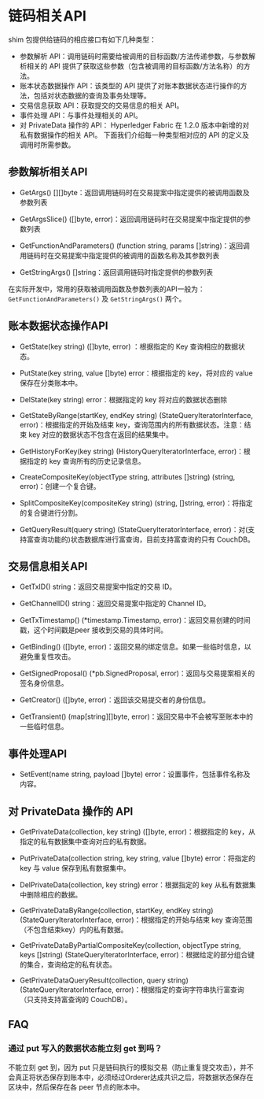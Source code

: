 # 链码相关API
shim 包提供给链码的相应接口有如下几种类型：

- 参数解析 API：调用链码时需要给被调用的目标函数/方法传递参数，与参数解析相关的 API 提供了获取这些参数（包含被调用的目标函数/方法名称）的方法。
- 账本状态数据操作 API：该类型的 API 提供了对账本数据状态进行操作的方法，包括对状态数据的查询及事务处理等。
- 交易信息获取 API：获取提交的交易信息的相关 API。
- 事件处理 API：与事件处理相关的 API。
- 对 PrivateData 操作的 API： Hyperledger Fabric 在 1.2.0 版本中新增的对私有数据操作的相关 API。
下面我们介绍每一种类型相对应的 API 的定义及调用时所需参数。
## 参数解析相关API
* GetArgs() [][]byte：返回调用链码时在交易提案中指定提供的被调用函数及参数列表

* GetArgsSlice() ([]byte, error)：返回调用链码时在交易提案中指定提供的参数列表

* GetFunctionAndParameters() (function string, params []string)：返回调用链码时在交易提案中指定提供的被调用的函数名称及其参数列表

* GetStringArgs() []string：返回调用链码时指定提供的参数列表

在实际开发中，常用的获取被调用函数及参数列表的API一般为： `GetFunctionAndParameters()` 及 `GetStringArgs()` 两个。

## 账本数据状态操作API
* GetState(key string) ([]byte, error) ：根据指定的 Key 查询相应的数据状态。

* PutState(key string, value []byte) error：根据指定的 key，将对应的 value 保存在分类账本中。

* DelState(key string) error：根据指定的 key 将对应的数据状态删除

* GetStateByRange(startKey, endKey string) (StateQueryIteratorInterface, error)：根据指定的开始及结束 key，查询范围内的所有数据状态。注意：结束 key 对应的数据状态不包含在返回的结果集中。

* GetHistoryForKey(key string) (HistoryQueryIteratorInterface, error)：根据指定的 key 查询所有的历史记录信息。

* CreateCompositeKey(objectType string, attributes []string) (string, error)：创建一个复合键。

* SplitCompositeKey(compositeKey string) (string, []string, error)：将指定的复合键进行分割。

* GetQueryResult(query string) (StateQueryIteratorInterface, error)：对(支持富查询功能的)状态数据库进行富查询，目前支持富查询的只有 CouchDB。

## 交易信息相关API
* GetTxID() string：返回交易提案中指定的交易 ID。

* GetChannelID() string：返回交易提案中指定的 Channel ID。

* GetTxTimestamp() (*timestamp.Timestamp, error)：返回交易创建的时间戳，这个时间戳是peer 接收到交易的具体时间。

* GetBinding() ([]byte, error)：返回交易的绑定信息。如果一些临时信息，以避免重复性攻击。

* GetSignedProposal() (*pb.SignedProposal, error)：返回与交易提案相关的签名身份信息。

* GetCreator() ([]byte, error)：返回该交易提交者的身份信息。

* GetTransient() (map[string][]byte, error)：返回交易中不会被写至账本中的一些临时信息。

## 事件处理API
* SetEvent(name string, payload []byte) error：设置事件，包括事件名称及内容。

## 对 PrivateData 操作的 API
* GetPrivateData(collection, key string) ([]byte, error)：根据指定的 key，从指定的私有数据集中查询对应的私有数据。

* PutPrivateData(collection string, key string, value []byte) error：将指定的 key 与 value 保存到私有数据集中。

* DelPrivateData(collection, key string) error：根据指定的 key 从私有数据集中删除相应的数据。

* GetPrivateDataByRange(collection, startKey, endKey string) (StateQueryIteratorInterface, error)：根据指定的开始与结束 key 查询范围（不包含结束key）内的私有数据。

* GetPrivateDataByPartialCompositeKey(collection, objectType string, keys []string) (StateQueryIteratorInterface, error)：根据给定的部分组合键的集合，查询给定的私有状态。

* GetPrivateDataQueryResult(collection, query string) (StateQueryIteratorInterface, error)：根据指定的查询字符串执行富查询 （只支持支持富查询的 CouchDB）。

## FAQ
### 通过 put 写入的数据状态能立刻 get 到吗？

不能立刻 get 到，因为 put 只是链码执行的模拟交易（防止重复提交攻击），并不会真正将状态保存到账本中，必须经过Orderer达成共识之后，将数据状态保存在区块中，然后保存在各 peer 节点的账本中。

